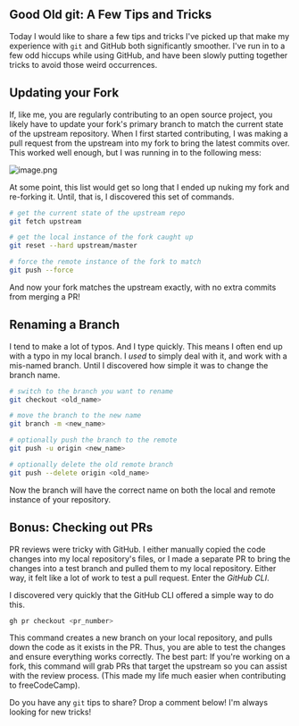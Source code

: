 ## Good Old git: A Few Tips and Tricks

Today I would like to share a few tips and tricks I've picked up that make my experience with `git` and GitHub both significantly smoother. I've run in to a few odd hiccups while using GitHub, and have been slowly putting together tricks to avoid those weird occurrences. 

## Updating your Fork

If, like me, you are regularly contributing to an open source project, you likely have to update your fork's primary branch to match the current state of the upstream repository. When I first started contributing, I was making a pull request from the upstream into my fork to bring the latest commits over. This worked well enough, but I was running in to the following mess: 

![image.png](https://cdn.hashnode.com/res/hashnode/image/upload/v1601168260666/xaSz5ypE8.png)

At some point, this list would get so long that I ended up nuking my fork and re-forking it. Until, that is, I discovered this set of commands.

```bash
# get the current state of the upstream repo
git fetch upstream

# get the local instance of the fork caught up
git reset --hard upstream/master

# force the remote instance of the fork to match
git push --force
```

And now your fork matches the upstream exactly, with no extra commits from merging a PR!

## Renaming a Branch

I tend to make a lot of typos. And I type quickly. This means I often end up with a typo in my local branch. I *used* to simply deal with it, and work with a mis-named branch. Until I discovered how simple it was to change the branch name.

```bash
# switch to the branch you want to rename
git checkout <old_name>

# move the branch to the new name
git branch -m <new_name>

# optionally push the branch to the remote
git push -u origin <new_name>

# optionally delete the old remote branch
git push --delete origin <old_name>
```

Now the branch will have the correct name on both the local and remote instance of your repository.

## Bonus: Checking out PRs

PR reviews were tricky with GitHub. I either manually copied the code changes into my local repository's files, or I made a separate PR to bring the changes into a test branch and pulled them to my local repository. Either way, it felt like a lot of work to test a pull request. Enter the *GitHub CLI*. 

I discovered very quickly that the GitHub CLI offered a simple way to do this. 

```bash
gh pr checkout <pr_number>
```

This command creates a new branch on your local repository, and pulls down the code as it exists in the PR. Thus, you are able to test the changes and ensure everything works correctly. The best part: If you're working on a fork, this command will grab PRs that target the upstream so you can assist with the review process. (This made my life much easier when contributing to freeCodeCamp). 

Do you have any `git` tips to share? Drop a comment below! I'm always looking for new tricks!